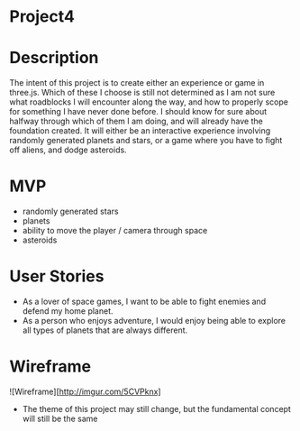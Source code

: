 # Project4

# Description
The intent of this project is to create either an experience or game in three.js. Which of these I choose is still not determined as I am not sure what roadblocks I will encounter along the way, and how to properly scope for something I have never done before. I should know for sure about halfway through which of them I am doing, and will already have the foundation created. It will either be an interactive experience involving randomly generated planets and stars, or a game where you have to fight off aliens, and dodge asteroids. 

# MVP
- randomly generated stars
- planets
- ability to move the player / camera through space
- asteroids

# User Stories
- As a lover of space games, I want to be able to fight enemies and defend my home planet.
- As a person who enjoys adventure, I would enjoy being able to explore all types of planets that are always different.

# Wireframe
![Wireframe][http://imgur.com/5CVPknx]

* The theme of this project may still change, but the fundamental concept will still be the same
